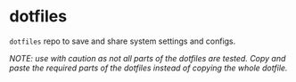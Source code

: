 # dotfiles

`dotfiles` repo to save and share system settings and configs.

*NOTE: use with caution as not all parts of the dotfiles are tested.
Copy and paste the required parts of the dotfiles instead of copying the
whole dotfile.*
